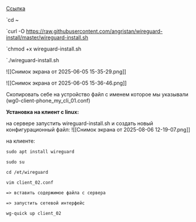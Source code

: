 [Ссылка](https://blog.sedicomm.com/2021/02/19/kak-legko-zapustit-svoj-server-vpn-ispolzuya-wireguard/)

`cd ~

`curl -O https://raw.githubusercontent.com/angristan/wireguard-install/master/wireguard-install.sh

`chmod +x wireguard-install.sh

`./wireguard-install.sh

![[Снимок экрана от 2025-06-05 15-35-29.png]]

![[Снимок экрана от 2025-06-05 15-36-46.png]]

Скопировать себе на устройство файл c именем которое мы указывали (wg0-client-phone_my_cli_01.conf)

**Установка на клиент с linux:**

на сервере запустить wireguard-install.sh и создать новый конфигурационный файл:
![[Снимок экрана от 2025-08-06 12-19-07.png]]

на клиенте:

```
sudo apt install wireguard

sudo su

cd /et/wireguard

vim client_02.conf

=> вставить содержимое файла с сервера

=> запустить сетевой интерфейс

wg-quick up client_02

```


